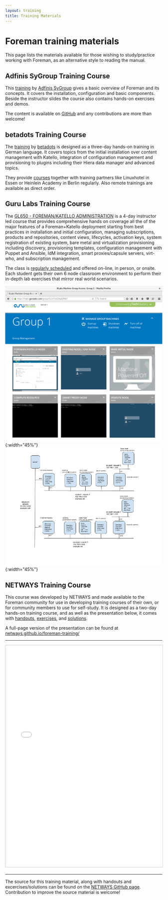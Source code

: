 ```yaml
---
layout: training
title: Training Materials
---
```


# Foreman training materials

This page lists the materials available for those wishing to study/practice working
with Foreman, as an alternative style to reading the manual.

## Adfinis SyGroup Training Course

This [training][adfinis-slides] by [Adfinis SyGroup][adfinis] gives a basic
overview of Foreman and its concepts. It covers the installation, configuration
and basic components. Beside the instructor slides the course also contains
hands-on exercises and demos.

The content is available on [GitHub][adfinis-github] and any contributions are
more than welcome!

[adfinis]: https://adfinis-sygroup.ch/
[adfinis-slides]: https://docs.adfinis-sygroup.ch/public/trainings/#training-Foreman
[adfinis-github]: https://github.com/adfinis-sygroup/adsy-trainings

## betadots Training Course

The [training][betadots-training] by [betadots][betadots] is designed as a three-day
hands-on training in German language. It covers topics from the initial installation
over content management with Katello, integration of configuration management and
provisioning to plugins including their Hiera data manager and advanced topics.

They provide [courses][betadots-schedule] together with training partners like Linuxhotel in Essen or
Heinlein Academy in Berlin regularly. Also remote trainings are available as direct order.

[betadots]: https://www.betadots.de
[betadots-training]: https://github.com/betadots/foreman-training
[betadots-schedule]: https://www.betadots.de/training

## Guru Labs Training Course

The [GL650 - FOREMAN/KATELLO ADMINISTRATION][GL650] is a 4-day instructor led course that provides comprehensive hands on coverage all the of the major features of a Foreman+Katello deployment starting from best practices in installation and initial configuration, managing subscriptions, products and repositories, content views, lifecycles, activation keys, system registration of existing system, bare metal and virtualization provisioning including discovery, provisioning templates, configuration management with Puppet and Ansible, IdM integration, smart proxies/capsule servers, virt-who, and subscription management.

The class is [regularly scheduled][schedule] and offered on-line, in person, or onsite. Each student gets their own 6 node classroom environment to perform their in-depth lab exercises that mirror real world scenarios.

![online_classroom](static/images/training/online-training-classroom.png "Example Student Lab Environment"){:width="45%"} ![online_classroom_topo](static/images/training/online-training-classroom-topology.png "Lab Topology"){:width="45%"}

[GL650]: https://gurulabs.com/linux-training/courses/GL650/
[schedule]: https://gurulabs.com/linux-training/schedule/

## NETWAYS Training Course

This course was developed by NETWAYS and made available to the Foreman
community for use in developing training courses of their own, or for community
members to use for self-study. It is designed as a two-day hands-on training
course, and as well as the presentation below, it comes with
[handouts][handouts], [exercises][exercises], and [solutions][solutions].

[handouts]: https://github.com/NETWAYS/foreman-training/releases/download/v1.0/foreman-training-handouts.pdf
[exercises]: https://github.com/NETWAYS/foreman-training/releases/download/v1.0/foreman-training-exercises.pdf
[solutions]: https://github.com/NETWAYS/foreman-training/releases/download/v1.0/foreman-training-solutions.pdf

A full-page version of the presentation can be found at
[netways.github.io/foreman-training/][rendered]

[rendered]: //netways.github.io/foreman-training/static

<hr/>
<div class='row'>
  <div class='center'>
    <iframe width="1024" height="710" frameborder="0" marginwidth="0" marginheight="0" scrolling="no"
            style="border:1px solid #CCC; border-width:1px; margin-bottom:5px; max-width: 100%;"
            src="//netways.github.io/foreman-training/"
            frameBorder="0" allowfullscreen>
    </iframe>
  </div>
</div>
<hr/>

The source for this training material, along with handouts and
excercises/solutions can be found on the [NETWAYS GitHub page][source].
Contribution to improve the source material is welcome!

[source]: https://github.com/NETWAYS/foreman-training
